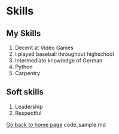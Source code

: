 # Skills

## My Skills
1. Decent at Video Games
1. I played baseball throughout highschool
1. Intermediate knowledge of German
1. Python
1. Carpentry

## Soft skills
1. Leadership
1. Respectful

[Go back to home page](./README.md)
code_sample.md
